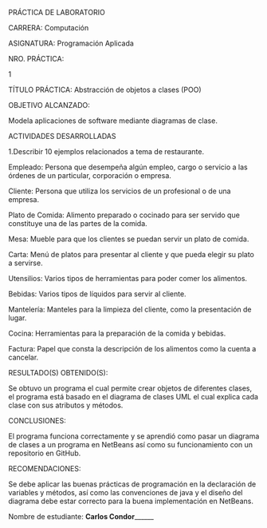  

 

PRÁCTICA DE LABORATORIO  

 

CARRERA: Computación 

ASIGNATURA: Programación Aplicada 

NRO. PRÁCTICA: 

1 

TÍTULO PRÁCTICA: Abstracción de objetos a clases (POO) 

OBJETIVO ALCANZADO: 

Modela aplicaciones de software mediante diagramas de clase. 

ACTIVIDADES DESARROLLADAS 

1.Describir 10 ejemplos relacionados a tema de restaurante. 

Empleado: Persona que desempeña algún empleo, cargo o servicio a las órdenes de un particular, corporación o empresa.  

Cliente: Persona que utiliza los servicios de un profesional o de una empresa.  

Plato de Comida: Alimento preparado o cocinado para ser servido que constituye una de las partes de la comida. 

Mesa: Mueble para que los clientes se puedan servir un plato de comida. 

Carta: Menú de platos para presentar al cliente y que pueda elegir su plato a servirse.  

Utensilios: Varios tipos de herramientas para poder comer los alimentos. 

Bebidas: Varios tipos de líquidos para servir al cliente. 

Mantelería: Manteles para la limpieza del cliente, como la presentación de lugar. 

Cocina: Herramientas para la preparación de la comida y bebidas. 

Factura: Papel que consta la descripción de los alimentos como la cuenta a cancelar. 


RESULTADO(S) OBTENIDO(S): 

Se obtuvo un programa el cual permite crear objetos de diferentes clases, el programa está basado en el diagrama de clases UML el cual explica cada clase con sus atributos y métodos. 

CONCLUSIONES: 

El programa funciona correctamente y se aprendió como pasar un diagrama de clases a un programa en NetBeans así como su funcionamiento con un repositorio en GitHub.  

 

RECOMENDACIONES: 

Se debe aplicar las buenas prácticas de programación en la declaración de variables y métodos, así como las convenciones de java y el diseño del diagrama debe estar correcto para la buena implementación en NetBeans. 

 

Nombre de estudiante: ____Carlos Condor__________ 

 

 

 

 
